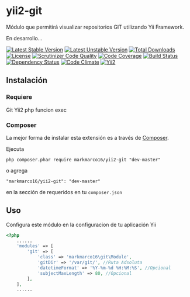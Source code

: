 yii2-git
========

Módulo que permitirá visualizar repositorios GIT utilizando Yii Framework.

En desarrollo...

[![Latest Stable Version](https://poser.pugx.org/markmarco16/yii2-git/v/stable.svg)](https://packagist.org/packages/markmarco16/yii2-git)
[![Latest Unstable Version](https://poser.pugx.org/markmarco16/yii2-git/v/unstable.svg)](https://packagist.org/packages/markmarco16/yii2-git)
[![Total Downloads](https://poser.pugx.org/markmarco16/yii2-git/downloads.svg)](https://packagist.org/packages/markmarco16/yii2-git) 
[![License](https://poser.pugx.org/markmarco16/yii2-git/license.svg)](https://packagist.org/packages/markmarco16/yii2-git)
[![Scrutinizer Code Quality](https://scrutinizer-ci.com/g/markmarco16/yii2-git/badges/quality-score.png?b=master)](https://scrutinizer-ci.com/g/markmarco16/yii2-git/?branch=master)
[![Code Coverage](https://scrutinizer-ci.com/g/markmarco16/yii2-git/badges/coverage.png?b=master)](https://scrutinizer-ci.com/g/markmarco16/yii2-git/?branch=master)
[![Build Status](https://scrutinizer-ci.com/g/markmarco16/yii2-git/badges/build.png?b=master)](https://scrutinizer-ci.com/g/markmarco16/yii2-git/build-status/master)
[![Dependency Status](https://www.versioneye.com/user/projects/54cfb7793ca0840b19000002/badge.svg?style=flat)](https://www.versioneye.com/user/projects/54cfb7793ca0840b19000002)
[![Code Climate](https://codeclimate.com/github/markmarco16/yii2-git/badges/gpa.svg)](https://codeclimate.com/github/markmarco16/yii2-git)
[![Yii2](https://img.shields.io/badge/Powered_by-Yii_Framework-green.svg?style=flat)](http://www.yiiframework.com/)

## Instalación

### Requiere

Git
Yii2
php
funcion exec 

### Composer

La mejor forma de instalar esta extensión es a través de [Composer](http://getcomposer.org/).

Ejecuta

```
php composer.phar require markmarco16/yii2-git "dev-master"
```

o agrega

```
"markmarco16/yii2-git": "dev-master"
```

en la sección de requeridos en tu ```composer.json```


## Uso

Configura este módulo en la configuracion de tu aplicación Yii

```php
<?php
    ......
    'modules' => [
        'git' => [
            'class' => 'markmarco16\git\Module',
            'gitDir' => '/var/git/', //Ruta Adsoluta
            'datetimeFormat' => '%Y-%m-%d %H:%M:%S', //Opcional
            'subjectMaxLength' => 80, //Opcional
        ],
    ],
    ......
```